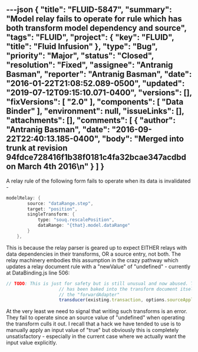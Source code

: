 ---json
{
  "title": "FLUID-5847",
  "summary": "Model relay fails to operate for rule which has both transform model dependency and source",
  "tags": "FLUID",
  "project": {
    "key": "FLUID",
    "title": "Fluid Infusion"
  },
  "type": "Bug",
  "priority": "Major",
  "status": "Closed",
  "resolution": "Fixed",
  "assignee": "Antranig Basman",
  "reporter": "Antranig Basman",
  "date": "2016-01-22T21:08:52.089-0500",
  "updated": "2019-07-12T09:15:10.071-0400",
  "versions": [],
  "fixVersions": [
    "2.0"
  ],
  "components": [
    "Data Binder"
  ],
  "environment": null,
  "issueLinks": [],
  "attachments": [],
  "comments": [
    {
      "author": "Antranig Basman",
      "date": "2016-09-22T22:40:13.185-0400",
      "body": "Merged into trunk at revision 94fdce728416f1b38f0181c4fa32bcae347acdbd on March 4th 2016\n"
    }
  ]
}
---
A relay rule of the following form fails to operate when its data is invalidated -&#x20;

```java
modelRelay: {
        source: "dataRange.step",
        target: "position",
        singleTransform: {
            type: "souq.rescalePosition",
            dataRange: "{that}.model.dataRange"
        }
    },
```

This is because the relay parser is geared up to expect EITHER relays with data dependencies in their transforms, OR a source entry, not both. The relay machinery embodies this assumption in the crazy pathway which updates a relay document rule with a "newValue" of "undefined" - currently at DataBinding.js line 506:

```javascript
// TODO: This is just for safety but is still unusual and now abused. The transducer doesn't need the "newValue" since all the transform information
                    // has been baked into the transform document itself. However, we now rely on this special signalling value to make sure we regenerate transforms in
                    // the "forwardAdapter"
                    transducer(existing.transaction, options.sourceApplier ? undefined : newValue, sourceSegs, targetSegs);
```

At the very least we need to signal that writing such transforms is an error. They fail to operate since an source value of "undefined" when operating the transform culls it out. I recall that a hack we have tended to use is to manually apply an input value of "true" but obviously this is completely unsatisfactory - especially in the current case where we actually want the input value explicitly.

        